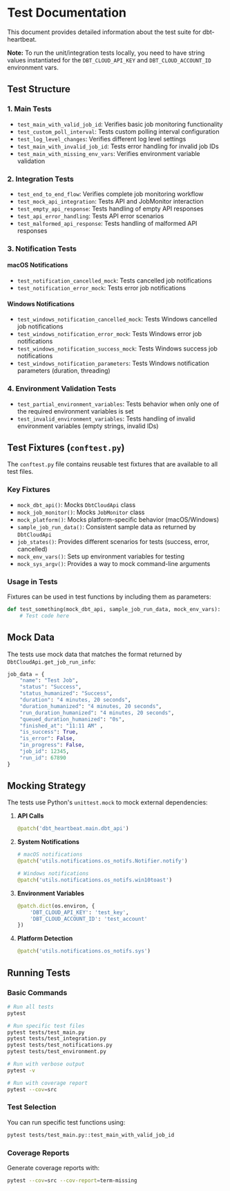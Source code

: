 # Test Documentation

This document provides detailed information about the test suite for dbt-heartbeat.

__Note:__ To run the unit/integration tests locally, you need to have string values instantiated for the `DBT_CLOUD_API_KEY` and `DBT_CLOUD_ACCOUNT_ID` environment vars.

## Test Structure

### 1. Main Tests

- `test_main_with_valid_job_id`: Verifies basic job monitoring functionality
- `test_custom_poll_interval`: Tests custom polling interval configuration
- `test_log_level_changes`: Verifies different log level settings
- `test_main_with_invalid_job_id`: Tests error handling for invalid job IDs
- `test_main_with_missing_env_vars`: Verifies environment variable validation

### 2. Integration Tests

- `test_end_to_end_flow`: Verifies complete job monitoring workflow
- `test_mock_api_integration`: Tests API and JobMonitor interaction
- `test_empty_api_response`: Tests handling of empty API responses
- `test_api_error_handling`: Tests API error scenarios
- `test_malformed_api_response`: Tests handling of malformed API responses

### 3. Notification Tests

#### macOS Notifications
- `test_notification_cancelled_mock`: Tests cancelled job notifications
- `test_notification_error_mock`: Tests error job notifications

#### Windows Notifications
- `test_windows_notification_cancelled_mock`: Tests Windows cancelled job notifications
- `test_windows_notification_error_mock`: Tests Windows error job notifications
- `test_windows_notification_success_mock`: Tests Windows success job notifications
- `test_windows_notification_parameters`: Tests Windows notification parameters (duration, threading)

### 4. Environment Validation Tests
- `test_partial_environment_variables`: Tests behavior when only one of the required environment variables is set
- `test_invalid_environment_variables`: Tests handling of invalid environment variables (empty strings, invalid IDs)

## Test Fixtures (`conftest.py`)

The `conftest.py` file contains reusable test fixtures that are available to all test files.

### Key Fixtures

- `mock_dbt_api()`: Mocks `DbtCloudApi` class
- `mock_job_monitor()`: Mocks `JobMonitor` class
- `mock_platform()`: Mocks platform-specific behavior (macOS/Windows)
- `sample_job_run_data()`: Consistent sample data as returned by `DbtCloudApi`
- `job_states()`: Provides different scenarios for tests (success, error, cancelled)
- `mock_env_vars()`: Sets up environment variables for testing
- `mock_sys_argv()`: Provides a way to mock command-line arguments

### Usage in Tests

Fixtures can be used in test functions by including them as parameters:
```python
def test_something(mock_dbt_api, sample_job_run_data, mock_env_vars):
    # Test code here
```

## Mock Data

The tests use mock data that matches the format returned by `DbtCloudApi.get_job_run_info`:

```python
job_data = {
    "name": "Test Job",
    "status": "Success",
    "status_humanized": "Success",
    "duration": "4 minutes, 20 seconds",
    "duration_humanized": "4 minutes, 20 seconds",
    "run_duration_humanized": "4 minutes, 20 seconds",
    "queued_duration_humanized": "0s",
    "finished_at": "11:11 AM" ,
    "is_success": True,
    "is_error": False,
    "in_progress": False,
    "job_id": 12345,
    "run_id": 67890
}
```

## Mocking Strategy

The tests use Python's `unittest.mock` to mock external dependencies:

1. **API Calls**
   ```python
   @patch('dbt_heartbeat.main.dbt_api')
   ```

2. **System Notifications**
   ```python
   # macOS notifications
   @patch('utils.notifications.os_notifs.Notifier.notify')
   
   # Windows notifications
   @patch('utils.notifications.os_notifs.win10toast')
   ```

3. **Environment Variables**
   ```python
   @patch.dict(os.environ, {
       'DBT_CLOUD_API_KEY': 'test_key',
       'DBT_CLOUD_ACCOUNT_ID': 'test_account'
   })
   ```

4. **Platform Detection**
   ```python
   @patch('utils.notifications.os_notifs.sys')
   ```

## Running Tests

### Basic Commands

```bash
# Run all tests
pytest

# Run specific test files
pytest tests/test_main.py
pytest tests/test_integration.py
pytest tests/test_notifications.py
pytest tests/test_environment.py

# Run with verbose output
pytest -v

# Run with coverage report
pytest --cov=src
```

### Test Selection

You can run specific test functions using:
```bash
pytest tests/test_main.py::test_main_with_valid_job_id
```

### Coverage Reports

Generate coverage reports with:
```bash
pytest --cov=src --cov-report=term-missing
```

